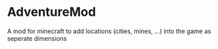 AdventureMod
============

A mod for minecraft to add locations (cities, mines, ...) into the game as seperate dimensions
